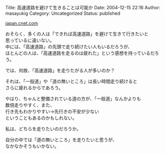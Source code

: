 Title: 高速道路を避けて生きることは可能か
Date: 2004-12-15 22:16
Author: masayukig
Category: Uncategorized
Status: published

[japan.cnet.com](http://blog.japan.cnet.com/umeda/)

おそらく、多くの人は「できれば高速道路」を避けて生きて行きたいと  
思っているに違いない。  
中には、「高速道路」の先頭で走り続けたい人もいるだろうが、  
ほとんどの人は、「高速道路を走るのは疲れた」という感想を持っているだろう。

では、何故、「高速道路」を走りたがる人が多いのか？

それは、「一般道」や「道の無いところ」は長い時間走り続けると  
さらに疲れるからであろう。

やはり、ちゃんと整備されている道の方が、「一般道」なんかよりも  
数倍走りやすく、また、  
行き先もわかりやすい→先行きの不安が少ない  
ということもあるのかもしれない。

私は、どちらを走りたいのだろうか。

自分の中では「道の無いところ」を走りたいと思うが、  
なかなかそうもいかない。
